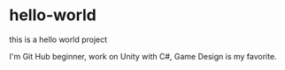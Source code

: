 # hello-world
this is a hello world project

I'm Git Hub beginner, work on Unity with C#, Game Design is my favorite.
